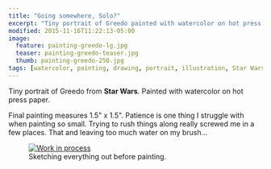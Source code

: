 ```yaml
---
title: "Going somewhere, Solo?"
excerpt: "Tiny portrait of Greedo painted with watercolor on hot press paper."
modified: 2015-11-16T11:22:13-05:00
image: 
  feature: painting-greedo-lg.jpg
  teaser: painting-greedo-teaser.jpg
  thumb: painting-greedo-250.jpg
tags: [watercolor, painting, drawing, portrait, illustration, Star Wars]
---
```


Tiny portrait of Greedo from **Star Wars**. Painted with watercolor on hot press paper.

Final painting measures 1.5\" x 1.5\". Patience is one thing I struggle with when painting so small. Trying to rush things along really screwed me in a few places. That and leaving too much water on my brush...

<figure>
  <a href="{{ site.url }}/images/painting-greedo-process-1-lg.jpg"><img src="{{ site.url }}/images/painting-greedo-process-1-900.jpg" alt="Work in process"></a>
  <figcaption>Sketching everything out before painting.</figcaption>
</figure>
